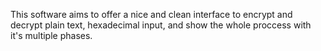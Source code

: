 This software aims to offer a nice and clean interface to encrypt and decrypt plain text, hexadecimal input, and show the whole proccess with it's multiple phases.